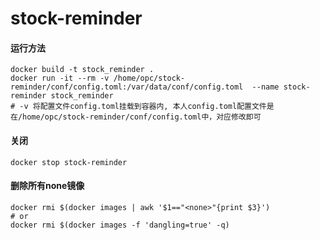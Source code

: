 # stock-reminder

#### 运行方法

```shell script
docker build -t stock_reminder .
docker run -it --rm -v /home/opc/stock-reminder/conf/config.toml:/var/data/conf/config.toml  --name stock-reminder stock_reminder
# -v 将配置文件config.toml挂载到容器内, 本人config.toml配置文件是在/home/opc/stock-reminder/conf/config.toml中，对应修改即可
```

#### 关闭

```shell script
docker stop stock-reminder
```

#### 删除所有none镜像

```shell script
docker rmi $(docker images | awk '$1=="<none>"{print $3}')
# or
docker rmi $(docker images -f 'dangling=true' -q)
```


